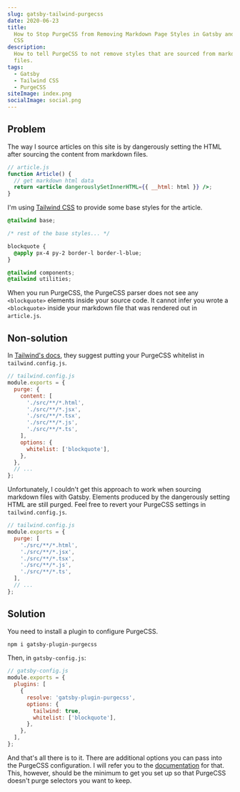 ```yaml
---
slug: gatsby-tailwind-purgecss
date: 2020-06-23
title:
  How to Stop PurgeCSS from Removing Markdown Page Styles in Gatsby and Tailwind
  CSS
description:
  How to tell PurgeCSS to not remove styles that are sourced from markdown
  files.
tags:
  - Gatsby
  - Tailwind CSS
  - PurgeCSS
siteImage: index.png
socialImage: social.png
---
```


## Problem

The way I source articles on this site is by dangerously setting the HTML after
sourcing the content from markdown files.

```jsx
// article.js
function Article() {
  // get markdown html data
  return <article dangerouslySetInnerHTML={{ __html: html }} />;
}
```

I'm using [Tailwind CSS](https://tailwindcss.com/) to provide some base styles
for the article.

```css
@tailwind base;

/* rest of the base styles... */

blockquote {
  @apply px-4 py-2 border-l border-l-blue;
}

@tailwind components;
@tailwind utilities;
```

When you run PurgeCSS, the PurgeCSS parser does not see any `<blockquote>`
elements inside your source code. It cannot infer you wrote a `<blockquote>`
inside your markdown file that was rendered out in `article.js`.

## Non-solution

In
[Tailwind's docs](https://tailwindcss.com/docs/controlling-file-size/#purgecss-options),
they suggest putting your PurgeCSS whitelist in `tailwind.config.js`.

```javascript
// tailwind.config.js
module.exports = {
  purge: {
    content: [
      './src/**/*.html',
      './src/**/*.jsx',
      './src/**/*.tsx',
      './src/**/*.js',
      './src/**/*.ts',
    ],
    options: {
      whitelist: ['blockquote'],
    },
  },
  // ...
};
```

Unfortunately, I couldn't get this approach to work when sourcing markdown files
with Gatsby. Elements produced by the dangerously setting HTML are still purged.
Feel free to revert your PurgeCSS settings in `tailwind.config.js`.

```javascript
// tailwind.config.js
module.exports = {
  purge: [
    './src/**/*.html',
    './src/**/*.jsx',
    './src/**/*.tsx',
    './src/**/*.js',
    './src/**/*.ts',
  ],
  // ...
};
```

## Solution

You need to install a plugin to configure PurgeCSS.

```bash
npm i gatsby-plugin-purgecss
```

Then, in `gatsby-config.js`:

```javascript
// gatsby-config.js
module.exports = {
  plugins: [
    {
      resolve: 'gatsby-plugin-purgecss',
      options: {
        tailwind: true,
        whitelist: ['blockquote'],
      },
    },
  ],
};
```

And that's all there is to it. There are additional options you can pass into
the PurgeCSS configuration. I will refer you to the
[documentation](https://www.gatsbyjs.org/packages/gatsby-plugin-purgecss/) for
that. This, however, should be the minimum to get you set up so that PurgeCSS
doesn't purge selectors you want to keep.
